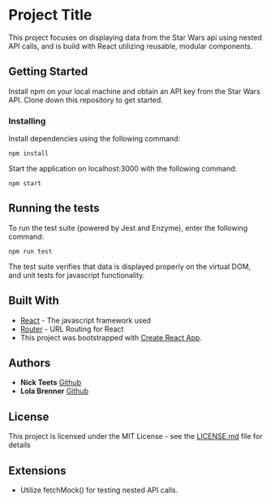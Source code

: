 # Project Title

This project focuses on displaying data from the Star Wars api using nested API calls, and is build with React utilizing reusable, modular components. 

## Getting Started

Install npm on your local machine and obtain an API key from the Star Wars API. Clone down this repository to get started. 

### Installing

Install dependencies using the following command: 

```
npm install
```

Start the application on localhost:3000 with the following command:

```
npm start
```

## Running the tests

To run the test suite (powered by Jest and Enzyme), enter the following command:
```
npm run test
```
The test suite verifies that data is displayed properly on the virtual DOM, and unit tests for javascript functionality. 

## Built With
* [React](https://reactjs.org/) - The javascript framework used
* [Router](https://github.com/reactjs/react-router-redux) - URL Routing for React
* This project was bootstrapped with [Create React App](https://github.com/facebookincubator/create-react-app).

## Authors

* **Nick Teets** [Github](https://github.com/nicktu12)
* **Lola Brenner** [Github](https://github.com/lolakoala)

## License

This project is licensed under the MIT License - see the [LICENSE.md](LICENSE.md) file for details

## Extensions

* Utilize fetchMock() for testing nested API calls. 

